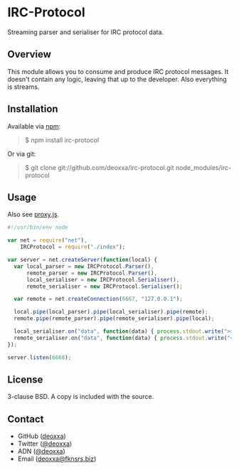 IRC-Protocol
============

Streaming parser and serialiser for IRC protocol data.

Overview
--------

This module allows you to consume and produce IRC protocol messages. It doesn't
contain any logic, leaving that up to the developer. Also everything is streams.

Installation
------------

Available via [npm](http://npmjs.org/):

> $ npm install irc-protocol

Or via git:

> $ git clone git://github.com/deoxxa/irc-protocol.git node_modules/irc-protocol

Usage
-----

Also see [proxy.js](https://github.com/deoxxa/irc-protocol/blob/master/proxy.js).

```javascript
#!/usr/bin/env node

var net = require("net"),
    IRCProtocol = require("./index");

var server = net.createServer(function(local) {
  var local_parser = new IRCProtocol.Parser(),
      remote_parser = new IRCProtocol.Parser(),
      local_serialiser = new IRCProtocol.Serialiser(),
      remote_serialiser = new IRCProtocol.Serialiser();

  var remote = net.createConnection(6667, "127.0.0.1");

  local.pipe(local_parser).pipe(local_serialiser).pipe(remote);
  remote.pipe(remote_parser).pipe(remote_serialiser).pipe(local);

  local_serialiser.on("data", function(data) { process.stdout.write(">> " + data); });
  remote_serialiser.on("data", function(data) { process.stdout.write("<< " + data); });
});

server.listen(6668);
```

License
-------

3-clause BSD. A copy is included with the source.

Contact
-------

* GitHub ([deoxxa](http://github.com/deoxxa))
* Twitter ([@deoxxa](http://twitter.com/deoxxa))
* ADN ([@deoxxa](https://alpha.app.net/deoxxa))
* Email ([deoxxa@fknsrs.biz](mailto:deoxxa@fknsrs.biz))

